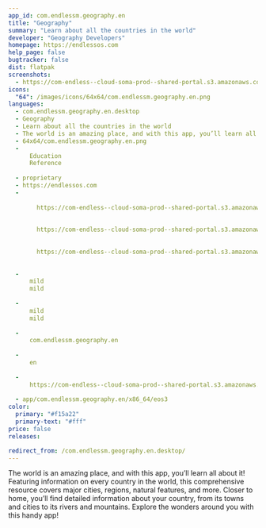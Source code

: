 ```yaml
---
app_id: com.endlessm.geography.en
title: "Geography"
summary: "Learn about all the countries in the world"
developer: "Geography Developers"
homepage: https://endlessos.com
help_page: false
bugtracker: false
dist: flatpak
screenshots:
  - https://com-endless--cloud-soma-prod--shared-portal.s3.amazonaws.com/apps.263.screenshots.0108fee0-690e-46d4-9d76-24799124f518_201810231904031313.png
icons:
  "64": /images/icons/64x64/com.endlessm.geography.en.png
languages:
  - com.endlessm.geography.en.desktop
  - Geography
  - Learn about all the countries in the world
  - The world is an amazing place, and with this app, you’ll learn all about it! Featuring information on every country in the world, this comprehensive resource covers major cities, regions, natural features, and more. Closer to home, you’ll find detailed information about your country, from its towns and cities to its rivers and mountains. Explore the wonders around you with this handy app!
  - 64x64/com.endlessm.geography.en.png
  - 
      Education
      Reference
    
  - proprietary
  - https://endlessos.com
  - 
      
        https://com-endless--cloud-soma-prod--shared-portal.s3.amazonaws.com/apps.263.screenshots.0108fee0-690e-46d4-9d76-24799124f518_201810231904031313.png
      
      
        https://com-endless--cloud-soma-prod--shared-portal.s3.amazonaws.com/apps.263.screenshots.ac6d33ee-f974-4020-8648-583d8fa5aef0_201810231904031313.png
      
      
        https://com-endless--cloud-soma-prod--shared-portal.s3.amazonaws.com/apps.263.screenshots.cc2e89bb-9ac2-4aee-956b-c5da80210641_201810231904031313.png
      
    
  - 
      mild
      mild
    
  - 
      mild
      mild
    
  - 
      com.endlessm.geography.en
    
  - 
      en
    
  - 
      https://com-endless--cloud-soma-prod--shared-portal.s3.amazonaws.com/app.1173.appCenterThumbnail.0dad1db3-8cb2-43bd-bf3d-6af41c63ed88_20181023190473044.jpg
    
  - app/com.endlessm.geography.en/x86_64/eos3
color:
  primary: "#f15a22"
  primary-text: "#fff"
price: false
releases:

redirect_from: /com.endlessm.geography.en.desktop/
---
```


<p>The world is an amazing place, and with this app, you’ll learn all about it! Featuring information on every country in the world, this comprehensive resource covers major cities, regions, natural features, and more. Closer to home, you’ll find detailed information about your country, from its towns and cities to its rivers and mountains. Explore the wonders around you with this handy app!</p>